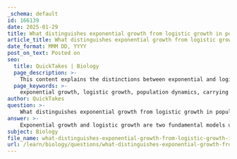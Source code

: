 ```yaml
---
_schema: default
id: 166139
date: 2025-01-29
title: What distinguishes exponential growth from logistic growth in population dynamics?
article_title: What distinguishes exponential growth from logistic growth in population dynamics?
date_format: MMM DD, YYYY
post_on_text: Posted on
seo:
  title: QuickTakes | Biology
  page_description: >-
    This content explains the distinctions between exponential and logistic growth in population dynamics, highlighting their definitions, mathematical representations, growth patterns, and assumptions regarding resource availability.
  page_keywords: >-
    exponential growth, logistic growth, population dynamics, carrying capacity, resources, J-shaped curve, S-shaped curve, ecological modeling, environmental constraints, growth rate
author: QuickTakes
question: >-
    What distinguishes exponential growth from logistic growth in population dynamics?
answer: >-
    Exponential growth and logistic growth are two fundamental models used in population dynamics to describe how populations increase over time, but they differ significantly in their assumptions and implications.\n\n### Exponential Growth\n\n1. **Definition**: Exponential growth occurs when a population increases continuously and at a rate proportional to its current size. This model assumes that resources are unlimited, allowing for rapid population increase.\n\n2. **Mathematical Representation**: The exponential growth can be expressed mathematically as:\n   $$\n   N(t) = N_0 e^{rt}\n   $$\n   where:\n   - \(N(t)\) is the population size at time $t$,\n   - $N_0$ is the initial population size,\n   - $r$ is the intrinsic growth rate,\n   - $e$ is the base of the natural logarithm.\n\n3. **Graphical Representation**: The growth pattern is typically represented as a J-shaped curve, indicating that the population size increases rapidly over time without any constraints.\n\n4. **Assumptions**: This model assumes that there are no limitations on resources, such as food, space, or other environmental factors, which is rarely the case in natural ecosystems.\n\n### Logistic Growth\n\n1. **Definition**: Logistic growth describes how populations grow in an environment with limited resources. It incorporates the concept of carrying capacity, which is the maximum population size that the environment can sustain.\n\n2. **Mathematical Representation**: The logistic growth model can be represented as:\n   $$\n   P(t) = \frac{K}{1 + \frac{K - P_0}{P_0} e^{-rt}}\n   $$\n   where:\n   - \(P(t)\) is the population size at time $t$,\n   - $K$ is the carrying capacity,\n   - $P_0$ is the initial population size,\n   - $r$ is the intrinsic growth rate.\n\n3. **Graphical Representation**: The growth pattern is represented as an S-shaped curve (sigmoid curve), where the population grows rapidly at first, then slows as it approaches the carrying capacity, eventually leveling off.\n\n4. **Key Features**:\n   - **Carrying Capacity (K)**: As the population approaches this limit, the growth rate decreases due to resource limitations.\n   - **Density-Dependent Factors**: The growth rate is influenced by the population density, meaning that as the population increases, competition for resources intensifies, leading to a decrease in the growth rate.\n\n### Key Differences\n\n- **Resource Availability**: Exponential growth assumes unlimited resources, while logistic growth accounts for limited resources and environmental constraints.\n- **Growth Pattern**: Exponential growth results in a J-shaped curve, whereas logistic growth results in an S-shaped curve.\n- **Carrying Capacity**: Logistic growth incorporates the concept of carrying capacity, which is absent in the exponential growth model.\n\nIn summary, while exponential growth provides a theoretical framework for understanding population increase under ideal conditions, logistic growth offers a more realistic model that reflects the limitations imposed by environmental factors and resource availability. This distinction is crucial for ecologists and conservationists when studying population dynamics and managing wildlife populations.
subject: Biology
file_name: what-distinguishes-exponential-growth-from-logistic-growth-in-population-dynamics.md
url: /learn/biology/questions/what-distinguishes-exponential-growth-from-logistic-growth-in-population-dynamics
---
```


&nbsp;